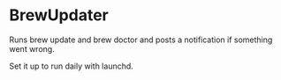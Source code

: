 # BrewUpdater
Runs brew update and brew doctor and posts a notification if something went wrong.

Set it up to run daily with launchd.
